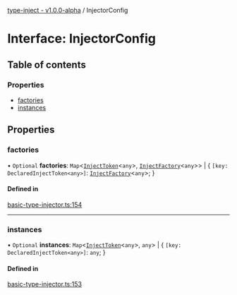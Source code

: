 [type-inject - v1.0.0-alpha](../README.md) / InjectorConfig

# Interface: InjectorConfig

## Table of contents

### Properties

- [factories](InjectorConfig.md#factories)
- [instances](InjectorConfig.md#instances)

## Properties

### factories

• `Optional` **factories**: `Map`<[`InjectToken`](../README.md#injecttoken)<`any`\>, [`InjectFactory`](InjectFactory.md)<`any`\>\> \| { `[key: DeclaredInjectToken<any>]`: [`InjectFactory`](InjectFactory.md)<`any`\>;  }

#### Defined in

[basic-type-injector.ts:154](https://github.com/e-hein/type-inject/blob/dbcc852/src/basic-type-injector.ts#L154)

___

### instances

• `Optional` **instances**: `Map`<[`InjectToken`](../README.md#injecttoken)<`any`\>, `any`\> \| { `[key: DeclaredInjectToken<any>]`: `any`;  }

#### Defined in

[basic-type-injector.ts:153](https://github.com/e-hein/type-inject/blob/dbcc852/src/basic-type-injector.ts#L153)
